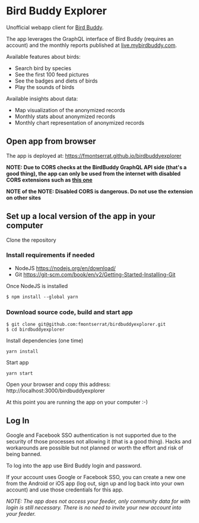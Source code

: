 # Bird Buddy Explorer

Unofficial webapp client for [Bird Buddy](https://mybirdbuddy.com/). 

The app leverages the GraphQL interface of Bird Buddy (requires an account) and the monthly reports published at [live.mybirdbuddy.com](https://live.mybirdbuddy.com).

Available features about birds:

- Search bird by species
- See the first 100 feed pictures
- See the badges and diets of birds
- Play the sounds of birds

Available insights about data:

- Map visualization of the anonymized records
- Monthly stats about anonymized records
- Monthly chart representation of anonymized records

## Open app from browser
The app is deployed at:
https://fmontserrat.github.io/birdbuddyexplorer

**NOTE: Due to CORS checks at the BirdBuddy GraphQL API side (that's a good thing), the app can only be used from the internet with disabled CORS extensions such as [this one](https://chrome.google.com/webstore/detail/allow-cors-access-control/lhobafahddgcelffkeicbaginigeejlf?hl=en)**

**NOTE of the NOTE: Disabled CORS is dangerous. Do not use the extension on other sites**

## Set up a local version of the app in your computer

Clone the repository

### Install requirements if needed

- NodeJS https://nodejs.org/en/download/
- Git https://git-scm.com/book/en/v2/Getting-Started-Installing-Git

Once NodeJS is installed

```handlebars
$ npm install --global yarn
```

### Download source code, build and start app

```
$ git clone git@github.com:fmontserrat/birdbuddyexplorer.git
$ cd birdbuddyexplorer
```

Install dependencies (one time)
```
yarn install
```

Start app
```
yarn start
```

Open your browser and copy this address:
http://localhost:3000/birdbuddyexplorer

At this point you are running the app on your computer :-)

## Log In

Google and Facebook SSO authentication is not supported due to the security of those processes not allowing it (that is a good thing). Hacks and workarounds are possible but not planned or worth the effort and risk of being banned.

To log into the app use Bird Buddy login and password. 

If your account uses Google or Facebook SSO, you can create a new one from the Android or iOS app (log out, sign up and log back into your own account) and use those credentials for this app.

*NOTE: The app does not access your feeder, only community data for with login is still necessary. There is no need to invite your new account into your feeder.*
